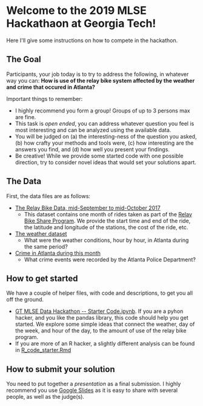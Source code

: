 # Welcome to the 2019 MLSE Hackathaon at Georgia Tech!

Here I'll give some instructions on how to compete in the hackathon.

## The Goal

Participants, your job today is to try to address the following, in whatever way you can: **How is use of the relay bike system affected by the weather and crime that occured in Atlanta?**

Important things to remember:
- I highly recommend you form a group! Groups of up to 3 persons max are fine.
- This task is *open ended*, you can address whatever question you feel is most interesting and can be analyzed using the available data. 
- You will be judged on (a) the interesting-ness of the question you asked, (b) how crafty your methods and tools were,  (c) how interesting are the answers you find, and (d) how well you present your findings.
- Be creative! While we provide some started code with one possible direction, try to consider novel ideas that would set your solutions apart.

## The Data

First, the data files are as follows:

- [The Relay Bike Data, mid-September to mid-October 2017](./relay_ride_data_cleaned.csv)
    - This dataset contains one month of rides taken as part of the [Relay Bike Share Program](http://relaybikeshare.com/). We provide the start time and end of the ride, the latitude and longitude of the stations, the cost of the ride, etc.
- [The weather dataset](./atlanta_weather_data_clean.csv)
    - What were the weather conditions, hour by hour, in Atlanta during the same period?
- [Crime in Atlanta during this month](./atlanta_crime_occurance_data_cleaned.csv)
    - What crime events were recorded by the Atlanta Police Department?


## How to get started

We have a couple of helper files, with code and descriptions, to get you all off the ground.

- [GT MLSE Data Hackathon -- Starter Code.ipynb](GT%20MLSE%20Data%20Hackathon%20--%20Starter%20Code.ipynb). If you are a pyhon hacker, and you like the pandas library, this code should help you get started. We explore some simple ideas that connect the weather, day of the week, and hour of the day, to the amount of use of the relay bike program.
- If you are more of an R hacker, a slightly different analysis can be found in [R_code_starter.Rmd](R_code_starter.Rmd)

## How to submit your solution

You need to put together a *presentation* as a final submission. I highly recommend you use [Google Slides](https://www.google.com/slides/about/) as it is easy to share with several people, as well as the judge(s). 



